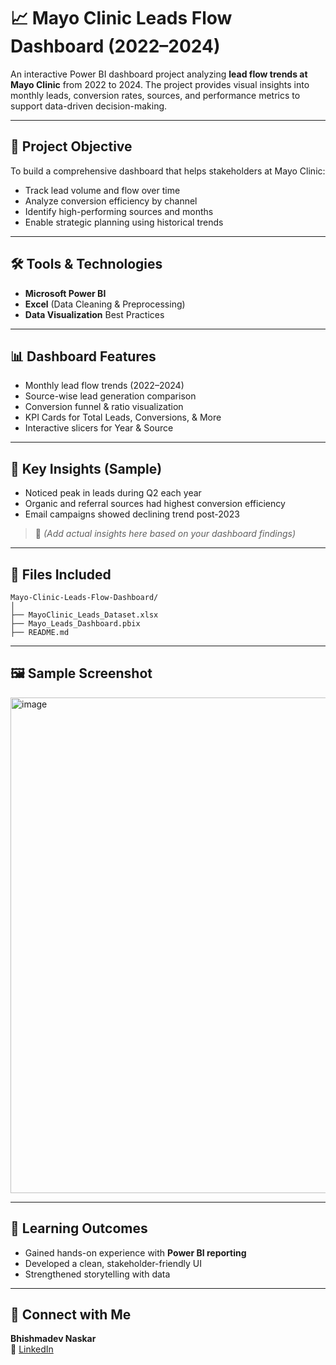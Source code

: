 # 📈 Mayo Clinic Leads Flow Dashboard (2022–2024)

An interactive Power BI dashboard project analyzing **lead flow trends at Mayo Clinic** from 2022 to 2024. The project provides visual insights into monthly leads, conversion rates, sources, and performance metrics to support data-driven decision-making.

---

## 🎯 Project Objective

To build a comprehensive dashboard that helps stakeholders at Mayo Clinic:

- Track lead volume and flow over time  
- Analyze conversion efficiency by channel  
- Identify high-performing sources and months  
- Enable strategic planning using historical trends

---

## 🛠️ Tools & Technologies

- **Microsoft Power BI**  
- **Excel** (Data Cleaning & Preprocessing)  
- **Data Visualization** Best Practices

---

## 📊 Dashboard Features

- Monthly lead flow trends (2022–2024)  
- Source-wise lead generation comparison  
- Conversion funnel & ratio visualization  
- KPI Cards for Total Leads, Conversions, & More  
- Interactive slicers for Year & Source

---

## 🧠 Key Insights (Sample)

- Noticed peak in leads during Q2 each year  
- Organic and referral sources had highest conversion efficiency  
- Email campaigns showed declining trend post-2023

> 📌 *(Add actual insights here based on your dashboard findings)*

---

## 📎 Files Included

```
Mayo-Clinic-Leads-Flow-Dashboard/
│
├── MayoClinic_Leads_Dataset.xlsx
├── Mayo_Leads_Dashboard.pbix
├── README.md
```

---

## 🖼️ Sample Screenshot

<img width="1423" height="793" alt="image" src="https://github.com/user-attachments/assets/e7659df1-64a3-46bc-a075-5a6916abf594" />


---

## 🌱 Learning Outcomes

- Gained hands-on experience with **Power BI reporting**  
- Developed a clean, stakeholder-friendly UI  
- Strengthened storytelling with data

---

## 🔗 Connect with Me

**Bhishmadev Naskar**  
📧 [LinkedIn](https://www.linkedin.com/in/bhishmadevnaskar/)

